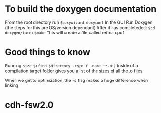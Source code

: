 # To build the doxygen documentation
From the root directory run
   `$doxywizard doxyconf`
In the GUI Run Doxygen (the steps for this are OS/version dependant)
After it has completeded:
   `$cd doxygen/latex`
   `$make`
This will create a file called refman.pdf

# Good things to know

Running `size $(find $directory -type f -name "*.o")` inside of a compilation target folder gives you a list of the sizes of all the .o files

When we get to optimization, the -s flag makes a huge difference when linking
# cdh-fsw2.0
